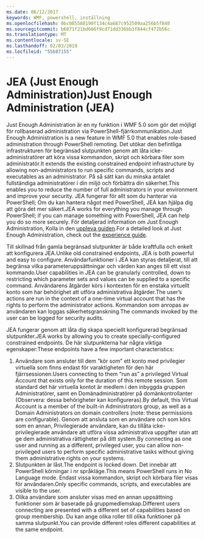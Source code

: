 ```yaml
---
ms.date: 06/12/2017
keywords: WMF, powershell, inställning
ms.openlocfilehash: 0bc085588190f134c4a687c952509aa256b5f840
ms.sourcegitcommit: b6871f21bd666f9cd71dd336bb3f844cf472b56c
ms.translationtype: MT
ms.contentlocale: sv-SE
ms.lasthandoff: 02/03/2019
ms.locfileid: "55687155"
---
```

# <a name="just-enough-administration-jea"></a><span data-ttu-id="1e247-102">JEA (Just Enough Administration)</span><span class="sxs-lookup"><span data-stu-id="1e247-102">Just Enough Administration (JEA)</span></span>
<span data-ttu-id="1e247-103">Just Enough Administration är en ny funktion i WMF 5.0 som gör det möjligt för rollbaserad administration via PowerShell-fjärrkommunikation.</span><span class="sxs-lookup"><span data-stu-id="1e247-103">Just Enough Administration is a new feature in WMF 5.0 that enables role-based administration through PowerShell remoting.</span></span>  <span data-ttu-id="1e247-104">Det utökar den befintliga infrastrukturen för begränsad slutpunkten genom att låta icke-administratörer att köra vissa kommandon, skript och körbara filer som administratör.</span><span class="sxs-lookup"><span data-stu-id="1e247-104">It extends the existing constrained endpoint infrastructure by allowing non-administrators to run specific commands, scripts and executables as an administrator.</span></span>  <span data-ttu-id="1e247-105">På så sätt kan du minska antalet fullständiga administratörer i din miljö och förbättra din säkerhet.</span><span class="sxs-lookup"><span data-stu-id="1e247-105">This enables you to reduce the number of full administrators in your environment and improve your security.</span></span>  <span data-ttu-id="1e247-106">JEA fungerar för allt som du hanterar via PowerShell; Om du kan hantera något med PowerShell, JEA kan hjälpa dig att göra det mer säkert.</span><span class="sxs-lookup"><span data-stu-id="1e247-106">JEA works for everything you manage through PowerShell; if you can manage something with PowerShell, JEA can help you do so more securely.</span></span>  <span data-ttu-id="1e247-107">För detaljerad information om Just Enough Administration, Kolla in den [uppleva guiden](http://aka.ms/JEA).</span><span class="sxs-lookup"><span data-stu-id="1e247-107">For a detailed look at Just Enough Administration, check out the [experience guide](http://aka.ms/JEA).</span></span>

<span data-ttu-id="1e247-108">Till skillnad från gamla begränsad slutpunkter är både kraftfulla och enkelt att konfigurera JEA.</span><span class="sxs-lookup"><span data-stu-id="1e247-108">Unlike old constrained endpoints, JEA is both powerful and easy to configure.</span></span>  <span data-ttu-id="1e247-109">Användarfunktioner i JEA kan styras detaljerat, till att begränsa vilka parameteruppsättningar och värden kan anges till ett visst kommando.</span><span class="sxs-lookup"><span data-stu-id="1e247-109">User capabilities in JEA can be granularly controlled, down to restricting which parameter sets and values can be supplied to a specific command.</span></span> <span data-ttu-id="1e247-110">Användarens åtgärder körs i kontexten för en enstaka virtuellt konto som har behörighet att utföra administrativa åtgärder.</span><span class="sxs-lookup"><span data-stu-id="1e247-110">The user’s actions are run in the context of a one-time virtual account that has the rights to perform the administrator actions.</span></span>  <span data-ttu-id="1e247-111">Kommandon som anropas av användaren kan loggas säkerhetsgranskning.</span><span class="sxs-lookup"><span data-stu-id="1e247-111">The commands invoked by the user can be logged for security audits.</span></span>

<span data-ttu-id="1e247-112">JEA fungerar genom att låta dig skapa speciellt konfigurerad begränsad slutpunkter.</span><span class="sxs-lookup"><span data-stu-id="1e247-112">JEA works by allowing you to create specially-configured constrained endpoints.</span></span>  <span data-ttu-id="1e247-113">De här slutpunkterna har några viktiga egenskaper:</span><span class="sxs-lookup"><span data-stu-id="1e247-113">These endpoints have a few important characteristics:</span></span>

1. <span data-ttu-id="1e247-114">Användare som ansluter till dem ”kör som” ett konto med privilegier virtuella som finns endast för varaktigheten för den här fjärrsessionen.</span><span class="sxs-lookup"><span data-stu-id="1e247-114">Users connecting to them “run as” a privileged Virtual Account that exists only for the duration of this remote session.</span></span>  <span data-ttu-id="1e247-115">Som standard det här virtuella kontot är medlem i den inbyggda gruppen Administratörer, samt en Domänadministratörer på domänkontrollanter (Observera: dessa behörigheter kan konfigureras).</span><span class="sxs-lookup"><span data-stu-id="1e247-115">By default, this Virtual Account is a member of the built-in Administrators group, as well as a Domain Administrators on domain controllers (note: these permissions are configurable).</span></span> <span data-ttu-id="1e247-116">Genom att ansluta som en användare och som körs som en annan, Privilegierade användare, kan du tillåta icke-privilegierade användare att utföra vissa administrativa uppgifter utan att ge dem administrativa rättigheter på ditt system.</span><span class="sxs-lookup"><span data-stu-id="1e247-116">By connecting as one user and running as a different, privileged user, you can allow non-privileged users to perform specific administrative tasks without giving them administrative rights on your systems.</span></span>
2. <span data-ttu-id="1e247-117">Slutpunkten är låst.</span><span class="sxs-lookup"><span data-stu-id="1e247-117">The endpoint is locked down.</span></span>  <span data-ttu-id="1e247-118">Det innebär att PowerShell körningar i nr språkläge.</span><span class="sxs-lookup"><span data-stu-id="1e247-118">This means PowerShell runs in No Language mode.</span></span>  <span data-ttu-id="1e247-119">Endast vissa kommandon, skript och körbara filer visas för användaren.</span><span class="sxs-lookup"><span data-stu-id="1e247-119">Only specific commands, scripts, and executables are visible to the user.</span></span>
3. <span data-ttu-id="1e247-120">Olika användare som ansluter visas med en annan uppsättning funktioner som är baserade på gruppmedlemskap.</span><span class="sxs-lookup"><span data-stu-id="1e247-120">Different users connecting are presented with a different set of capabilities based on group membership.</span></span>  <span data-ttu-id="1e247-121">Du kan ange olika roller till olika funktioner på samma slutpunkt.</span><span class="sxs-lookup"><span data-stu-id="1e247-121">You can provide different roles different capabilities at the same endpoint.</span></span>
